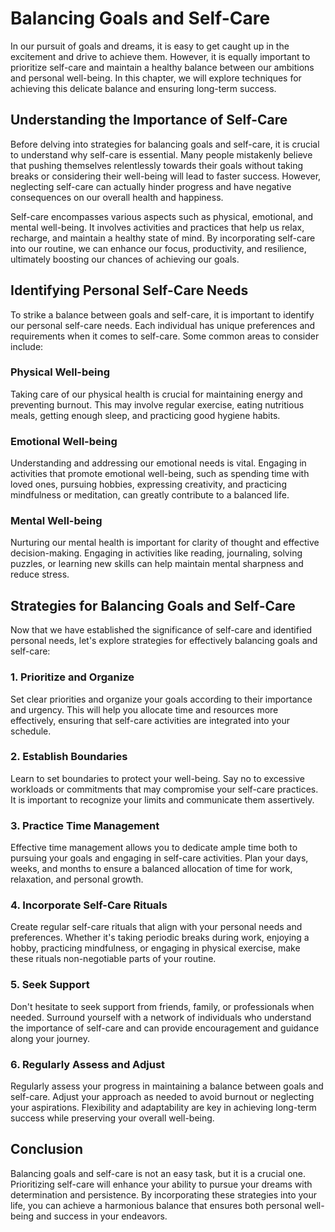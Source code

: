 # Balancing Goals and Self-Care

In our pursuit of goals and dreams, it is easy to get caught up in the excitement and drive to achieve them. However, it is equally important to prioritize self-care and maintain a healthy balance between our ambitions and personal well-being. In this chapter, we will explore techniques for achieving this delicate balance and ensuring long-term success.

## Understanding the Importance of Self-Care

Before delving into strategies for balancing goals and self-care, it is crucial to understand why self-care is essential. Many people mistakenly believe that pushing themselves relentlessly towards their goals without taking breaks or considering their well-being will lead to faster success. However, neglecting self-care can actually hinder progress and have negative consequences on our overall health and happiness.

Self-care encompasses various aspects such as physical, emotional, and mental well-being. It involves activities and practices that help us relax, recharge, and maintain a healthy state of mind. By incorporating self-care into our routine, we can enhance our focus, productivity, and resilience, ultimately boosting our chances of achieving our goals.

## Identifying Personal Self-Care Needs

To strike a balance between goals and self-care, it is important to identify our personal self-care needs. Each individual has unique preferences and requirements when it comes to self-care. Some common areas to consider include:

### Physical Well-being

Taking care of our physical health is crucial for maintaining energy and preventing burnout. This may involve regular exercise, eating nutritious meals, getting enough sleep, and practicing good hygiene habits.

### Emotional Well-being

Understanding and addressing our emotional needs is vital. Engaging in activities that promote emotional well-being, such as spending time with loved ones, pursuing hobbies, expressing creativity, and practicing mindfulness or meditation, can greatly contribute to a balanced life.

### Mental Well-being

Nurturing our mental health is important for clarity of thought and effective decision-making. Engaging in activities like reading, journaling, solving puzzles, or learning new skills can help maintain mental sharpness and reduce stress.

## Strategies for Balancing Goals and Self-Care

Now that we have established the significance of self-care and identified personal needs, let's explore strategies for effectively balancing goals and self-care:

### 1\. Prioritize and Organize

Set clear priorities and organize your goals according to their importance and urgency. This will help you allocate time and resources more effectively, ensuring that self-care activities are integrated into your schedule.

### 2\. Establish Boundaries

Learn to set boundaries to protect your well-being. Say no to excessive workloads or commitments that may compromise your self-care practices. It is important to recognize your limits and communicate them assertively.

### 3\. Practice Time Management

Effective time management allows you to dedicate ample time both to pursuing your goals and engaging in self-care activities. Plan your days, weeks, and months to ensure a balanced allocation of time for work, relaxation, and personal growth.

### 4\. Incorporate Self-Care Rituals

Create regular self-care rituals that align with your personal needs and preferences. Whether it's taking periodic breaks during work, enjoying a hobby, practicing mindfulness, or engaging in physical exercise, make these rituals non-negotiable parts of your routine.

### 5\. Seek Support

Don't hesitate to seek support from friends, family, or professionals when needed. Surround yourself with a network of individuals who understand the importance of self-care and can provide encouragement and guidance along your journey.

### 6\. Regularly Assess and Adjust

Regularly assess your progress in maintaining a balance between goals and self-care. Adjust your approach as needed to avoid burnout or neglecting your aspirations. Flexibility and adaptability are key in achieving long-term success while preserving your overall well-being.

## Conclusion

Balancing goals and self-care is not an easy task, but it is a crucial one. Prioritizing self-care will enhance your ability to pursue your dreams with determination and persistence. By incorporating these strategies into your life, you can achieve a harmonious balance that ensures both personal well-being and success in your endeavors.
